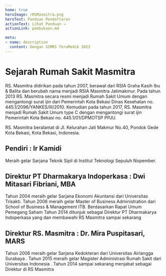 ```yaml
---
home: true
heroImage: /RSMasmitra.png
heroText: Panduan Pendaftaran
actionText: Lihat Panduan →
actionLink: pembukaan.md

meta:
- name: description
  content: Dengan SIMRS TeraMedik 2022
---
```


# Sejarah Rumah Sakit Masmitra

RS. Masmitra didirikan pada tahun 2007, berawal dari RSIA Graha Kasih Ibu & Balita dan berubah nama menjadi RSIA Masmitra Jatimakmur. Pada tahun 2013 RS. Masmitra secara resmi menjadi Rumah Sakit Umum dengan mengantongi surat ijin dari Pemerintah Kota Bekasi Dinas Kesehatan no. 445.1/2096/YANKES/III/2010. Kemudian pada tahun 2017, RS. Masmitra menjadi Rumah Sakit Umum type C dengan mengantongi surat ijin Pemerintah Kota Bekasi no. 445.1/01/DPMOTSP PPJU.

RS. Masmitra beralamat di Jl. Kelurahan Jati Makmur No.40, Pondok Gede Kota Bekasi, Kota Bekasi, Indonesia.

## Pendiri : Ir Kamidi
Meraih gelar Sarjana Teknik Sipil di Institut Teknologi Sepuluh Nopember.

## Direktur PT Dharmakarya Indoperkasa : Dwi Mitasari Fibriani, MBA
Tahun 2004 meraih gelar Sarjana Ekonomi Akuntansi dari Universitas Trisakti. Tahun 2006 meraih gelar Master of Business Administration dari School of Business & Management ITB.  Berdasarkan Rapat Umum Pemegang Saham Tahun 2014 ditunjuk sebagai Direktur PT Dharmakarya Indoperkasa yang dan membawahi RS Masmitra sampai sekarang

## Direktur RS. Masmitra : Dr. Mira Puspitasari, MARS
Tahun 2006 meraih gelar Sarjana Kedokteran dari Universitas Airlangga Surabaya . Tahun 2015 meraih gelar Magister Administrasi Rumah Sakit dari Universitas Indonesia .  Tahun 2014 sampai sekarang menjabat sebagai Direktur di RS Masmitra
